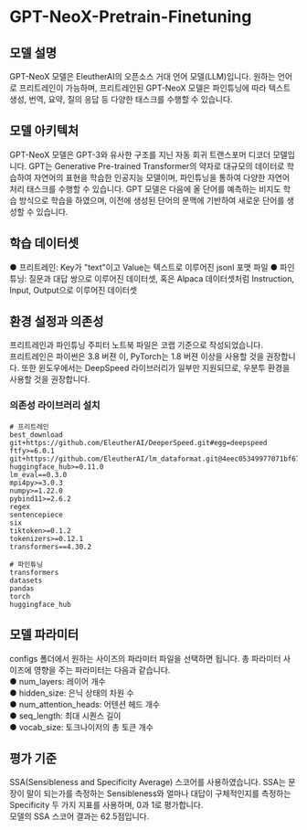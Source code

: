 # GPT-NeoX-Pretrain-Finetuning 

## 모델 설명

GPT-NeoX 모델은 EleutherAI의 오픈소스 거대 언어 모델(LLM)입니다. 원하는 언어로 프리트레인이 가능하며, 프리트레인된 GPT-NeoX 모델은 파인튜닝에 따라 텍스트 생성, 번역, 요약, 질의 응답 등 다양한 태스크를 수행할 수 있습니다.

## 모델 아키텍처

GPT-NeoX 모델은 GPT-3와 유사한 구조를 지닌 자동 회귀 트랜스포머 디코더 모델입니다. GPT는 Generative Pre-trained Transformer의 약자로 대규모의 데이터로 학습하여 자연어의 표현을 학습한 인공지능 모델이며, 파인튜닝을 통하여 다양한 자연어 처리 태스크를 수행할 수 있습니다. GPT 모델은 다음에 올 단어를 예측하는 비지도 학습 방식으로 학습을 하였으며, 이전에 생성된 단어의 문맥에 기반하여 새로운 단어를 생성할 수 있습니다.   

## 학습 데이터셋

● 프리트레인: Key가 "text"이고 Value는 텍스트로 이루어진 jsonl 포맷 파일
● 파인튜닝: 질문과 대답 쌍으로 이루어진 데이터셋, 혹은 Alpaca 데이터셋처럼 Instruction, Input, Output으로 이루어진 데이터셋

## 환경 설정과 의존성

프리트레인과 파인튜닝 주피터 노트북 파일은 코랩 기준으로 작성되었습니다.  
프리트레인은 파이썬은 3.8 버젼 이, PyTorch는 1.8 버젼 이상을 사용할 것을 권장합니다. 또한 윈도우에서는 DeepSpeed 라이브러리가 일부만 지원되므로, 우분투 환경을 사용할 것을 권장합니다.   

### 의존성 라이브러리 설치
```
# 프리트레인
best_download
git+https://github.com/EleutherAI/DeeperSpeed.git#egg=deepspeed
ftfy>=6.0.1
git+https://github.com/EleutherAI/lm_dataformat.git@4eec05349977071bf67fc072290b95e31c8dd836
huggingface_hub>=0.11.0
lm_eval==0.3.0
mpi4py>=3.0.3
numpy>=1.22.0
pybind11>=2.6.2
regex
sentencepiece
six
tiktoken>=0.1.2
tokenizers>=0.12.1
transformers==4.30.2

# 파인튜닝
transformers
datasets
pandas
torch 
huggingface_hub 
```

## 모델 파라미터 

configs 폴더에서 원하는 사이즈의 파라미터 파일을 선택하면 됩니다. 총 파라미터 사이즈에 영향을 주는 파라미터는 다음과 같습니다.  
● num_layers: 레이어 개수  
● hidden_size: 은닉 상태의 차원 수    
● num_attention_heads: 어텐션 헤드 개수  
● seq_length: 최대 시퀀스 길이  
● vocab_size: 토크나이저의 총 토큰 개수  

## 평가 기준

SSA(Sensibleness and Specificity Average) 스코어를 사용하였습니다. SSA는 문장이 말이 되는가를 측정하는 Sensibleness와 얼마나 대답이 구체적인지를 측정하는 Specificity 두 가지 지표를 사용하며, 0과 1로 평가합니다.    
모델의 SSA 스코어 결과는 62.5점입니다.   
